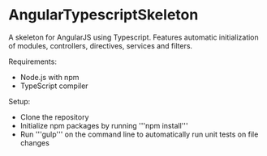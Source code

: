 AngularTypescriptSkeleton
=========================

A skeleton for AngularJS using Typescript. Features automatic initialization of modules, controllers, directives, services and filters.

Requirements:
* Node.js with npm
* TypeScript compiler

Setup:
* Clone the repository
* Initialize npm packages by running '''npm install'''
* Run '''gulp''' on the command line to automatically run unit tests on file changes
